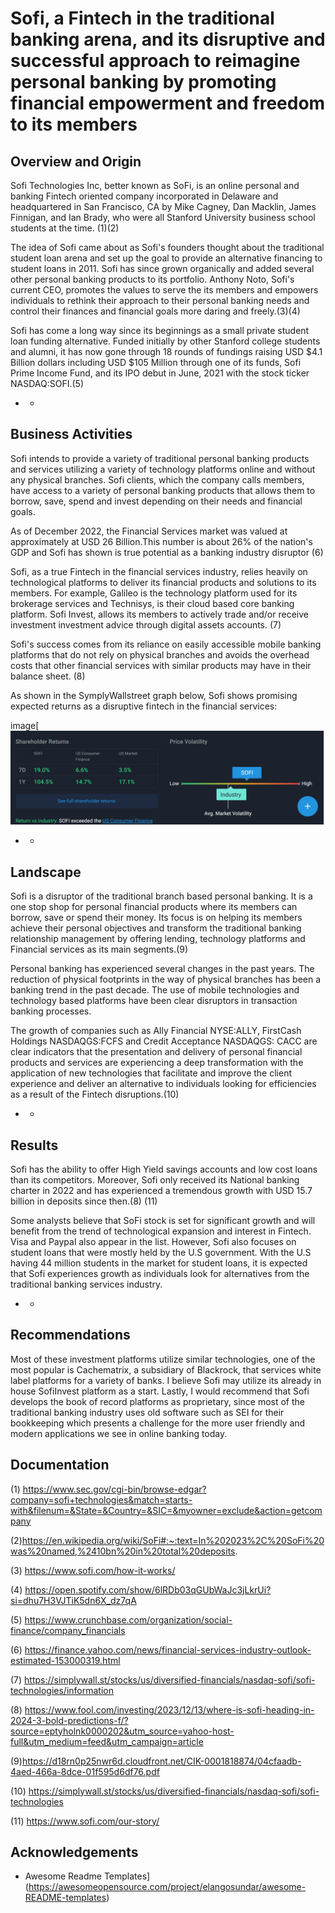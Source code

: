 # Sofi, a Fintech in the traditional banking arena, and its disruptive and successful approach to reimagine personal banking by promoting financial empowerment and freedom to its members #


## Overview and Origin ##

Sofi Technologies Inc, better known as SoFi, is an online personal and banking Fintech oriented company incorporated in Delaware and headquartered in San Francisco, CA   by  Mike Cagney, Dan Macklin, James Finnigan, and Ian Brady, who were all Stanford University business school students at the time.
(1)(2)

The idea of Sofi came about as Sofi's founders thought about the traditional student loan arena and set up the goal to provide an alternative financing to student loans in 2011.  Sofi has since grown organically and added several other personal banking products to its portfolio. Anthony Noto, Sofi's current CEO, promotes the values to serve the its members and empowers individuals to rethink their approach to their personal banking needs and  control their finances and financial goals more daring and freely.(3)(4)

Sofi has come a long way since its beginnings as a small private student loan funding alternative.  Funded initially by other Stanford college students and alumni, it has now gone through 18 rounds of fundings raising USD $4.1 Billion dollars including USD $105 Million through one of its funds, Sofi Prime Income Fund, and  its IPO debut in June, 2021 with the stock ticker NASDAQ:SOFI.(5)

- -

## Business Activities ##

Sofi intends to provide a variety of traditional personal banking products and services utilizing a variety of technology platforms online and without any physical branches.  Sofi clients, which the company calls members, have access to a variety of personal banking products that allows them to borrow, save, spend and invest depending on their needs and financial goals.

As of December 2022, the Financial Services market was valued at approximately at USD 26 Billion.This number is about 26% of the nation's GDP and Sofi has shown is true potential as a banking industry disruptor (6)

Sofi, as a true Fintech in the financial services industry, relies heavily on technological platforms to deliver its financial products and solutions to its members.  For example, Galileo is the technology platform used for its brokerage services and Technisys, is their cloud based core banking platform. Sofi Invest, allows its members to actively trade and/or receive investment investment advice through digital assets accounts. (7)

Sofi's success comes from its reliance on easily accessible mobile banking platforms that do not rely on physical branches and avoids the overhead costs that other financial services with similar products may have in their balance sheet. (8)

As shown in the SymplyWallstreet graph below, Sofi shows promising expected returns as a disruptive fintech in the financial services:

image[![Alt text](image.png)

- -

## Landscape ##

Sofi is a disruptor of the traditional branch based personal banking. It is a one stop shop for personal financial products where its members can borrow, save or spend their money. Its focus is on helping its members achieve their personal objectives and transform the traditional banking relationship management by offering lending, technology platforms and Financial services as its main segments.(9)

Personal banking has experienced several changes in the past years.  The reduction of physical footprints in the way of physical branches has been a banking trend in the past decade. The use of mobile technologies and technology based platforms have been clear disruptors in transaction banking processes.  

The growth of companies such as Ally Financial NYSE:ALLY, FirstCash Holdings NASDAQGS:FCFS and Credit Acceptance NASDAQGS: CACC are clear indicators that the presentation and delivery of personal financial products and services are experiencing a deep transformation with the application of new technologies that facilitate and improve the client experience and deliver an alternative to individuals looking for efficiencies as a result of the Fintech disruptions.(10)

- -

## Results ##

Sofi has the ability to offer  High Yield savings accounts and low cost loans than its competitors.  Moreover, Sofi only received its National banking charter in 2022 and has experienced a tremendous growth with  USD 15.7 billion in deposits since then.(8) (11)

Some analysts believe that SoFi stock is set for significant growth and will benefit from the trend of technological expansion and interest in Fintech. Visa and Paypal also appear in the list.  However, Sofi also focuses on student loans that were mostly held by the U.S government.  With the U.S having 44 million students in the market for student loans, it is expected that Sofi experiences growth as individuals look for alternatives from the traditional banking services industry.

- -  

## Recommendations ## 

Most of these investment platforms utilize similar technologies, one of the most popular is  Cachematrix, a subsidiary of Blackrock, that services white label platforms for a variety of banks.  I believe Sofi may utilize its already in house SofiInvest platform as a start. Lastly, I would recommend that Sofi develops the book of record platforms as proprietary, since most of the traditional banking industry uses old software such as SEI for their bookkeeping which presents a challenge for the more user friendly and modern applications we see in online banking today.



## Documentation

(1) https://www.sec.gov/cgi-bin/browse-edgar?company=sofi+technologies&match=starts-with&filenum=&State=&Country=&SIC=&myowner=exclude&action=getcompany 

(2)https://en.wikipedia.org/wiki/SoFi#:~:text=In%202023%2C%20SoFi%20was%20named,%2410bn%20in%20total%20deposits. 

(3) https://www.sofi.com/how-it-works/

(4) https://open.spotify.com/show/6lRDb03qGUbWaJc3jLkrUi?si=dhu7H3VJTiK5dn6X_dz7qA

(5) https://www.crunchbase.com/organization/social-finance/company_financials

(6) https://finance.yahoo.com/news/financial-services-industry-outlook-estimated-153000319.html

(7) https://simplywall.st/stocks/us/diversified-financials/nasdaq-sofi/sofi-technologies/information

(8) https://www.fool.com/investing/2023/12/13/where-is-sofi-heading-in-2024-3-bold-predictions-f/?source=eptyholnk0000202&utm_source=yahoo-host-full&utm_medium=feed&utm_campaign=article

(9)https://d18rn0p25nwr6d.cloudfront.net/CIK-0001818874/04cfaadb-4aed-466a-8dce-01f595d6df76.pdf

(10) https://simplywall.st/stocks/us/diversified-financials/nasdaq-sofi/sofi-technologies

(11) https://www.sofi.com/our-story/


## Acknowledgements

 - Awesome Readme Templates](https://awesomeopensource.com/project/elangosundar/awesome-README-templates)






